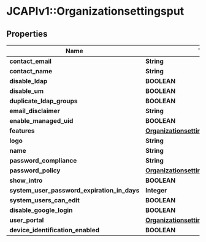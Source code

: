# JCAPIv1::Organizationsettingsput

## Properties
Name | Type | Description | Notes
------------ | ------------- | ------------- | -------------
**contact_email** | **String** |  | [optional] 
**contact_name** | **String** |  | [optional] 
**disable_ldap** | **BOOLEAN** |  | [optional] 
**disable_um** | **BOOLEAN** |  | [optional] 
**duplicate_ldap_groups** | **BOOLEAN** |  | [optional] 
**email_disclaimer** | **String** |  | [optional] 
**enable_managed_uid** | **BOOLEAN** |  | [optional] 
**features** | [**OrganizationsettingsputFeatures**](OrganizationsettingsputFeatures.md) |  | [optional] 
**logo** | **String** |  | [optional] 
**name** | **String** |  | [optional] 
**password_compliance** | **String** |  | [optional] 
**password_policy** | [**OrganizationsettingsputPasswordPolicy**](OrganizationsettingsputPasswordPolicy.md) |  | [optional] 
**show_intro** | **BOOLEAN** |  | [optional] 
**system_user_password_expiration_in_days** | **Integer** |  | [optional] 
**system_users_can_edit** | **BOOLEAN** |  | [optional] 
**disable_google_login** | **BOOLEAN** |  | [optional] 
**user_portal** | [**OrganizationsettingsputUserPortal**](OrganizationsettingsputUserPortal.md) |  | [optional] 
**device_identification_enabled** | **BOOLEAN** |  | [optional] 


